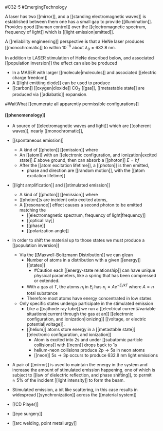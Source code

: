 #C32-5 
#EmergingTechnology 

A laser has two [[mirror]], and a [[standing electromagnetic waves]] is established between them one has a small gap to provide [[illumination]]. Provides good [[human control]] over the [[electromagnetic spectrum, frequency of light]] which is [[light emission|emitted]].

A [[reliability engineering]] perspective is that a HeNe laser produces [[monochromatic]] to within $10^{-9}$
about $\lambda_0 = 632.8 \text{ nm}$.

In addition to LASER stimulation of HeNe described below, and associated [[population inversion]] the effect can also be produced
- In a MASER with larger [[molecule|molecules]] and associated [[electric charge freedom]]
- A [[light emitting diode]] can be used to produce 
- [[carbon]] [[oxygen|dioxide]] $\text{CO}_2$ [[gas]], [[metastable state]] are produced via [[adiabatic]] expansion. 

#WaitWhat [[enumerate all apparently permissible configurations]]

#### [[phenomenology]]
- A source of [[electromagnetic waves and light]] which are [[coherent waves]], nearly [[monochromatic]], 
- [[spontaneous emission]]
	- A kind of [[photon]] [[emission]] where 
	- An [[atom]] with an [[electronic configuration, and ionization|excited state]] $E$ above ground, then can absorb a [[photon]] $E=hf$
	- After the [[atom excitation lifetime]], a [[photon]] is then emitted, 
		- phase and direction are [[random motion]], with the [[atom excitation lifetime]]
- [[light amplification]] and [[stimulated emission]]
	- A kind of [[photon]] [[emission]] where
	- [[photon]]s are incident onto excited atoms,
	- A [[resonance]] effect causes a second photon to be emitted matching the 
		- [[electromagnetic spectrum, frequency of light|frequency]]
		- [[optical ray]]
		- [[phase]]
		- [[polarization angle]]
- In order to shift the material up to those states we must produce a [[population inversion]]
	- Via the [[Maxwell-Boltzmann Distribution]] we can glean
		- Number of atoms in a distribution with a given [[energy]] [[states]]
			- #Caution each [[energy-state relationship]] can have unique physical parameters, like a spring that has been compressed or extended.
		- With a gas at $T$, the atoms $n_i$ in $E_i$ has $n_i=Ae^{-E_i/kT}$ where $A\propto n$ total substance
		- Therefore most atoms have energy concentrated in low states
	- Only specific states undergo participate in the stimulated emission
		- Like a [[cathode ray tube]] we run a [[electrical current#variable situations|current through the gas at an]] [[electronic configuration, and ionization|ionizing]] [[voltage, or electric potential|voltage]].
		- [[helium]] atoms store energy in a [[metastable state]] [[electronic configuration, and ionization]]
			- Atom is excited into $\text{2s}$ and under [[subatomic particle collisions]] with [[neon]] drops back to $\text{1s}$
			- helium-neon collisions produce $\text{2p}\rightarrow\text{5s}$ in neon atoms
			- [[neon]] $\text{5s}\rightarrow\text{3p}$ occurs to produce $\text{632.8 nm}$ light emissions
- A pair of [[mirror]] is used to maintain the energy in the system and increase the amount of stimulated emission happening, one of which is subject to [[law of dielectric reflection, and phase shifting]], to permit $\approx5\text{\%}$  of the incident [[light intensity]] to form the beam.
- Stimulated emission, a bit like scattering, in this case results in widespread [[synchronization]] across the [[material system]]

- [[CD Player]]
- [[eye surgery]]
- [[arc welding, point metallurgy]]

